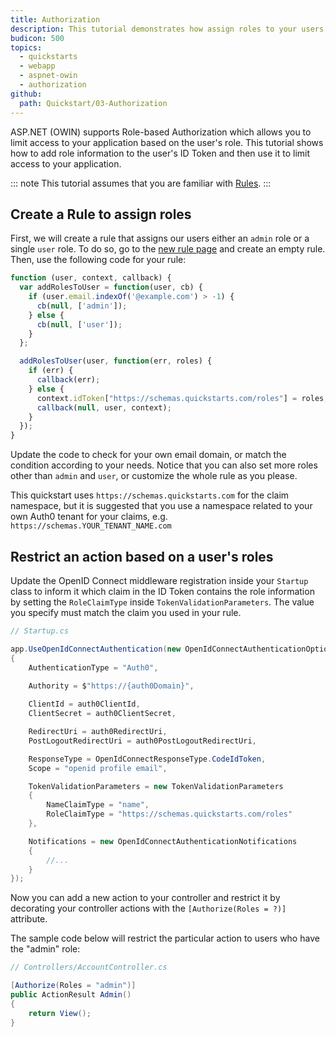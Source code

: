```yaml
---
title: Authorization
description: This tutorial demonstrates how assign roles to your users, and use those claims to authorize or deny a user to access certain routes in the app.
budicon: 500
topics:
  - quickstarts
  - webapp
  - aspnet-owin
  - authorization
github:
  path: Quickstart/03-Authorization
---
```


ASP.NET (OWIN) supports Role-based Authorization which allows you to limit access to your application based on the user's role. This tutorial shows how to add role information to the user's ID Token and then use it to limit access to your application.

::: note
This tutorial assumes that you are familiar with [Rules](/rules/current).
:::

## Create a Rule to assign roles

First, we will create a rule that assigns our users either an `admin` role or a single `user` role. To do so, go to the [new rule page](${manage_url}/#/rules/new) and create an empty rule. Then, use the following code for your rule:

```js
function (user, context, callback) {
  var addRolesToUser = function(user, cb) {
    if (user.email.indexOf('@example.com') > -1) {
      cb(null, ['admin']);
    } else {
      cb(null, ['user']);
    }
  };

  addRolesToUser(user, function(err, roles) {
    if (err) {
      callback(err);
    } else {
      context.idToken["https://schemas.quickstarts.com/roles"] = roles;     
      callback(null, user, context);
    }
  });
}
```

Update the code to check for your own email domain, or match the condition according to your needs. Notice that you can also set more roles other than `admin` and `user`, or customize the whole rule as you please.

This quickstart uses `https://schemas.quickstarts.com` for the claim namespace, but it is suggested that you use a namespace related to your own Auth0 tenant for your claims, e.g. `https://schemas.YOUR_TENANT_NAME.com`

## Restrict an action based on a user's roles

Update the OpenID Connect middleware registration inside your `Startup` class to inform it which claim in the ID Token contains the role information by setting the `RoleClaimType` inside `TokenValidationParameters`. The value you specify must match the claim you used in your rule.

```csharp
// Startup.cs

app.UseOpenIdConnectAuthentication(new OpenIdConnectAuthenticationOptions
{
    AuthenticationType = "Auth0",
    
    Authority = $"https://{auth0Domain}",

    ClientId = auth0ClientId,
    ClientSecret = auth0ClientSecret,

    RedirectUri = auth0RedirectUri,
    PostLogoutRedirectUri = auth0PostLogoutRedirectUri,

    ResponseType = OpenIdConnectResponseType.CodeIdToken,
    Scope = "openid profile email",

    TokenValidationParameters = new TokenValidationParameters
    {
        NameClaimType = "name",
        RoleClaimType = "https://schemas.quickstarts.com/roles"
    },

    Notifications = new OpenIdConnectAuthenticationNotifications
    {
        //...
    }
});

```

Now you can add a new action to your controller and restrict it by decorating your controller actions with the `[Authorize(Roles = ?)]` attribute.

The sample code below will restrict the particular action to users who have the "admin" role:

```csharp
// Controllers/AccountController.cs

[Authorize(Roles = "admin")]
public ActionResult Admin()
{
    return View();
}
```
